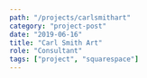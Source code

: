 ```yaml
---
path: "/projects/carlsmithart"
category: "project-post"
date: "2019-06-16"
title: "Carl Smith Art"
role: "Consultant"
tags: ["project", "squarespace"]
---
```



